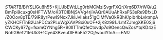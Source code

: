 $START$B/BiYSLIGu8h55+KjUJbEWtLLg0rbMCMziSvgrFXQr/Xrq6D7/rWQ/u2BmFpi9cuxg0sHFTWM/oK3TCIBNjSVVg4rjiVAQr0AUuAhRxaFS3sRe9BfxLD/Z0Oov8pTE/79iR8yrPewI9Ncx7JklJvIIaks51gClMfVaOkRBhK/pib4bLvktmpAyZKHCFlTnB2UaPDCa2PLuWgXAVP8xi0uOF+2jK8z991JLmfZJmgXKE0Sj6CWCKy677g+fsxmQYNhg5R+90IITTmQfeCtxvdp7o9OencQwZosYtqKD4zENohGBe121teU53+1Cye43BveuDIEBoF522Oj/wouIYtnA==$END$